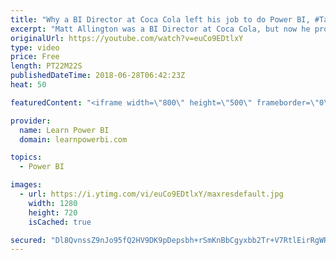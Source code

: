 ```yaml
---
title: "Why a BI Director at Coca Cola left his job to do Power BI, #TalkPowerBI with Matt Allington"
excerpt: "Matt Allington was a BI Director at Coca Cola, but now he provides Power BI Training and Consulting via his company Excelerator BI 👉Connect with Matt: https://exceleratorbi.com.au 👉 Join the LearnPowerBI Family: https://web.learnpowerbi.com/waitlist-invite/  Matt is a Microsoft MVP, acclaimed author"
originalUrl: https://youtube.com/watch?v=euCo9EDtlxY
type: video
price: Free
length: PT22M22S
publishedDateTime: 2018-06-28T06:42:23Z
heat: 50

featuredContent: "<iframe width=\"800\" height=\"500\" frameborder=\"0\" src=\"https://www.youtube.com/embed/euCo9EDtlxY\" allow=\"accelerometer; autoplay; encrypted-media; gyroscope; picture-in-picture\" allowfullscreen></iframe>"

provider:
  name: Learn Power BI
  domain: learnpowerbi.com

topics:
  - Power BI

images:
  - url: https://i.ytimg.com/vi/euCo9EDtlxY/maxresdefault.jpg
    width: 1280
    height: 720
    isCached: true

secured: "Dl8QvnssZ9nJo95fQ2HV9DK9pDepsbh+rSmKnBbCgyxbb2Tr+V7RtlEirRgWRh14LHv7yBw8419Wp3dl/hcOcMuF3FkwUeUkTo6XgHg2DBOVcv985wOQ/BzBSWqwrfQFi61Dm+7qA5o+4W4vk1l2abeviB3t+/WoweHOA8aJ3kbadj3ANscsh86jFsiE780vgkztGW6F+PUM7s1UXooAwPq281dgF87KSfHywmk8tqTi0eBafissDHvwi1zi7fK8yFsTANlOMcyrmloQMR9n3kmq8sTeUwXPcFLWQwD0pAVrP5dVb6aKwi2/5jpvgp0eSMDVuPOLGFDVmNKF2MTVHKcgVuWAOpsWpRGB83snX21SgS63wJqDpCi2ZhOGWtkhJmYs7UtIgFLEZOX/z4g9IrNoUAbHtcICN9MR2PuPIJ8=;mnfHYWxhePCIS+ZTMwIQFQ=="
---
```


